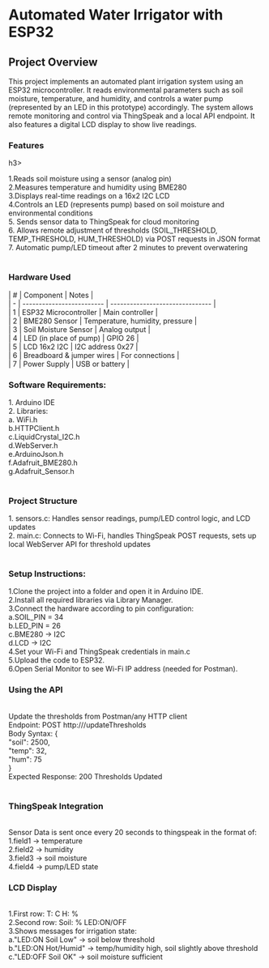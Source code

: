 <h1><b>Automated Water Irrigator with ESP32</b></h1>
<h2><b>Project Overview</b></h2>

This project implements an automated plant irrigation system using an ESP32 microcontroller. It reads environmental parameters such as soil moisture, temperature, and humidity, and controls a water pump (represented by an LED in this prototype) accordingly. The system allows remote monitoring and control via ThingSpeak and a local API endpoint. It also features a digital LCD display to show live readings.<br>

<h3><b>Features</b></h3>h3>

 1.Reads soil moisture using a sensor (analog pin)<br>
 2.Measures temperature and humidity using BME280<br>
 3.Displays real-time readings on a 16x2 I2C LCD<br>
 4.Controls an LED (represents pump) based on soil moisture and environmental conditions<br>
 5. Sends sensor data to ThingSpeak for cloud monitoring<br>
 6. Allows remote adjustment of thresholds (SOIL_THRESHOLD, TEMP_THRESHOLD, HUM_THRESHOLD) via POST requests in JSON format<br>
 7. Automatic pump/LED timeout after 2 minutes to prevent overwatering<br>
<br>
<h3><b>Hardware Used</b></h3>
| # | Component                 | Notes                           |<br>
| - | ------------------------- | ------------------------------- |<br>
| 1 | ESP32 Microcontroller     | Main controller                 |<br>
| 2 | BME280 Sensor             | Temperature, humidity, pressure |<br>
| 3 | Soil Moisture Sensor      | Analog output                   |<br>
| 4 | LED (in place of pump)    | GPIO 26                         |<br>
| 5 | LCD 16x2 I2C              | I2C address 0x27                |<br>
| 6 | Breadboard & jumper wires | For connections                 |<br>
| 7 | Power Supply              | USB or battery                  |<br>


<h3><b>Software Requirements:</b></h3>
 1. Arduino IDE<br>
 2. Libraries:<br>
    a. WiFi.h<br>
    b.HTTPClient.h<br>
    c.LiquidCrystal_I2C.h<br>
    d.WebServer.h<br>
    e.ArduinoJson.h<br>
    f.Adafruit_BME280.h<br>
    g.Adafruit_Sensor.h<br>
<br>
<h3><b>Project Structure</b></h3>
 1. sensors.c: Handles sensor readings, pump/LED control logic, and LCD updates<br>
 2. main.c: Connects to Wi-Fi, handles ThingSpeak POST requests, sets up local WebServer API for threshold updates<br>
<br>
<h3><b>Setup Instructions:</b></h3>
  1.Clone the project into a folder and open it in Arduino IDE.<br>
  2.Install all required libraries via Library Manager.<br>
  3.Connect the hardware according to pin configuration:<br>
     a.SOIL_PIN = 34<br>
     b.LED_PIN = 26<br>
     c.BME280 → I2C <br>
     d.LCD → I2C <br>
  4.Set your Wi-Fi and ThingSpeak credentials in main.c<br>
  5.Upload the code to ESP32.<br>
  6.Open Serial Monitor to see Wi-Fi IP address (needed for Postman).<br>

 <h3><b>Using the API</b></h3><br>
  Update the thresholds from Postman/any HTTP client<br>
  Endpoint: POST http://<ESP32_IP>/updateThresholds <br>
  Body Syntax: {<br>
                "soil": 2500,<br>
                "temp": 32,<br>
                "hum": 75<br>
              }<br>
  Expected Response: 200 Thresholds Updated<br>
<br>
<h3><b>ThingSpeak Integration</b></h3><br>
  Sensor Data is sent once every 20 seconds to thingspeak in the format of:<br>
    1.field1 → temperature<br>
    2.field2 → humidity<br>
    3.field3 → soil moisture<br>
    4.field4 → pump/LED state<br>

<h3><b>LCD Display</b></h3><br>
  1.First row: T: <temp>C H: <humidity>%<br>
  2.Second row: Soil: <soil_moisture>% LED:ON/OFF<br>
  3.Shows messages for irrigation state:<br>
    a."LED:ON Soil Low" → soil below threshold<br>
    b."LED:ON Hot/Humid" → temp/humidity high, soil slightly above threshold<br>
    c."LED:OFF Soil OK" → soil moisture sufficient<br>
